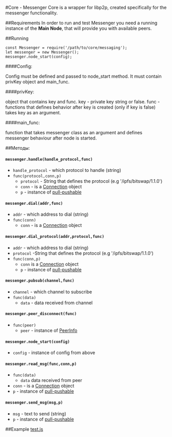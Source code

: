#Core - Messenger
Core is a wrapper for libp2p, created specifically for the messenger functionality.

##Requirements
In order to run and test Messenger you need a running instance of the **Main Node**, that will provide you with available peers.

##Running

```
const Messenger = require('/path/to/core/messaging');
let messenger = new Messenger();
messenger.node_start(config);
   ```

####Config:

Config must be defined and passed to node_start method.
It must contain privKey object and main_func.

####privKey:

object that contains key and func.
key - private key string or false.
func - functions that defines behavior after key is created (only if key is false) takes key as an argument.

####main_func:

function that takes messenger class as an argument and defines messenger behaviour after node is started.

##Методы:

#### `messenger.handle(handle_protocol,func)`
- `handle_protocol` - which protocol to handle (string)
- `func(protocol,conn,p)`
    - `protocol` - String that defines the protocol (e.g '/ipfs/bitswap/1.1.0')
    - `conn` - is a [Connection](https://github.com/libp2p/interface-connection) object
    - `p` - instance of [pull-pushable](https://github.com/pull-stream/pull-pushable)
    
#### `messenger.dial(addr,func)`
- `addr` - which address to dial (string)
- `func(conn)`
    - `conn` - is a [Connection](https://github.com/libp2p/interface-connection) object

#### `messenger.dial_protocol(addr,protocol,func)`
- `addr` - which address to dial (string)
- `protocol` -String that defines the protocol (e.g '/ipfs/bitswap/1.1.0')
- `func(conn,p)`
    - `conn` is a [Connection](https://github.com/libp2p/interface-connection) object
    - `p` - instance of [pull-pushable](https://github.com/pull-stream/pull-pushable)

#### `messenger.pubsub(channel,func)`
- `channel` - which channel to subscribe
- `func(data)`
    - `data` - data received from channel

#### `messenger.peer_disconnect(func)`
- `func(peer)`
    - `peer` - instance of [PeerInfo](https://github.com/libp2p/js-peer-info)

#### `messenger.node_start(config)`
- `config` - instance of config from above

#### `messenger.read_msg(func,conn,p)`
- `func(data)`
    - `data` data received from peer
- `conn` - is a [Connection](https://github.com/libp2p/interface-connection) object
- `p` - instance of [pull-pushable](https://github.com/pull-stream/pull-pushable)

#### `messenger.send_msg(msg,p)`
- `msg` - text to send (string)
- `p` - instance of [pull-pushable](https://github.com/pull-stream/pull-pushable)

##Example
[test.js](https://github.com/MoonSHRD/core/blob/master/messaging/test.js)
